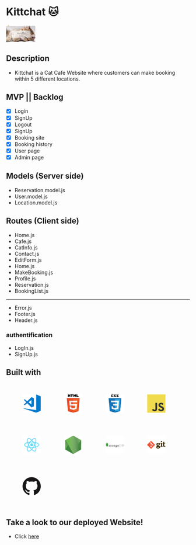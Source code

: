 # Kittchat 🐱
<div>

<img alt="readmephoto" width="80px" src="./public/images/readme.png">

</div>

## Description

- Kittchat is a Cat Cafe Website where customers can make booking within 5 different locations.

## MVP || Backlog

- [X] Login
- [X] SignUp
- [X] Logout
- [X] SignUp
- [X] Booking site
- [X] Booking history 
- [X] User page
- [X] Admin page

## Models (Server side)

- Reservation.model.js
- User.model.js
- Location.model.js

## Routes (Client side)

- Home.js
- Cafe.js
- CatInfo.js
- Contact.js
- EditForm.js
- Home.js
- MakeBooking.js
- Profile.js
- Reservation.js
- BookingList.js
____________________________
- Error.js
- Footer.js
- Header.js

### authentification

- LogIn.js
- SignUp.js

## Built with
<div style='margin:15px'>

<img alt="Visual Studio Code" width="50px" src="https://raw.githubusercontent.com/github/explore/80688e429a7d4ef2fca1e82350fe8e3517d3494d/topics/visual-studio-code/visual-studio-code.png" style="max-width:100%; margin:30px">

<img alt="HTML5" width="50px" src="https://raw.githubusercontent.com/github/explore/80688e429a7d4ef2fca1e82350fe8e3517d3494d/topics/html/html.png" style="max-width:100%;margin:30px">

<img alt="CSS3" width="50px" src="https://raw.githubusercontent.com/github/explore/80688e429a7d4ef2fca1e82350fe8e3517d3494d/topics/css/css.png" style="max-width:100%;margin:30px">

<img alt="JavaScript" width="50px" src="https://raw.githubusercontent.com/github/explore/80688e429a7d4ef2fca1e82350fe8e3517d3494d/topics/javascript/javascript.png" style="max-width:100%;margin:30px">

<img alt="React" width="50px" src="https://raw.githubusercontent.com/github/explore/80688e429a7d4ef2fca1e82350fe8e3517d3494d/topics/react/react.png" style="max-width:100%;margin:30px">

<img alt="Node.js" width="50px" src="https://raw.githubusercontent.com/github/explore/80688e429a7d4ef2fca1e82350fe8e3517d3494d/topics/nodejs/nodejs.png" style="max-width:100%;margin:30px">

<img alt="MongoDB" width="50px" src="https://raw.githubusercontent.com/github/explore/80688e429a7d4ef2fca1e82350fe8e3517d3494d/topics/mongodb/mongodb.png" style="max-width:100%;margin:30px">

<img alt="Git" width="50px" src="https://raw.githubusercontent.com/github/explore/80688e429a7d4ef2fca1e82350fe8e3517d3494d/topics/git/git.png" style="max-width:100%;margin:30px">

<img alt="GitHub" width="50px" src="https://raw.githubusercontent.com/github/explore/78df643247d429f6cc873026c0622819ad797942/topics/github/github.png" style="max-width:100%;margin:30px">

</div>

## Take a look to our deployed Website!

- Click [here](https://kittchat.herokuapp.com)

